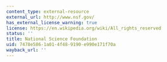 ```yaml
---
content_type: external-resource
external_url: http://www.nsf.gov/
has_external_license_warning: true
license: https://en.wikipedia.org/wiki/All_rights_reserved
status: ''
title: National Science Foundation
uid: 7478e586-1a01-4f48-9190-e990e171f70a
wayback_url: ''
---
```

